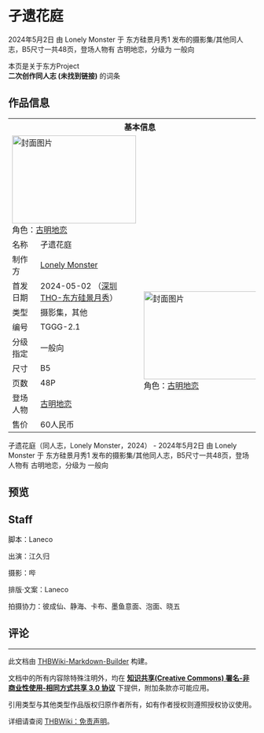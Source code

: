 # 孑遗花庭

<!-- source html: G:\repos\THBWiki-Markdown-Builder\THBWikiMarkdown\Temp\main\2\23\ns0%3A%E5%AD%91%E9%81%97%E8%8A%B1%E5%BA%AD.html -->

2024年5月2日 由 Lonely Monster 于 东方硅景月秀1 发布的摄影集/其他同人志，B5尺寸一共48页，登场人物有 古明地恋，分级为 一般向

本页是关于东方Project  
 **二次创作同人志 (未找到链接)** 的词条
## 作品信息

<table><tbody><tr><th colspan="3">基本信息</th></tr><tr><td class="cover-artwork-mobile" colspan="2"><a href="./文件-孑遗花庭封面.jpg.md" class="image" title="封面图片"><img alt="封面图片" src="https://upload.thwiki.cc/thumb/c/c3/%E5%AD%91%E9%81%97%E8%8A%B1%E5%BA%AD%E5%B0%81%E9%9D%A2.jpg/252px-%E5%AD%91%E9%81%97%E8%8A%B1%E5%BA%AD%E5%B0%81%E9%9D%A2.jpg" decoding="async" loading="lazy" width="252" height="179" srcset="https://upload.thwiki.cc/thumb/c/c3/%E5%AD%91%E9%81%97%E8%8A%B1%E5%BA%AD%E5%B0%81%E9%9D%A2.jpg/378px-%E5%AD%91%E9%81%97%E8%8A%B1%E5%BA%AD%E5%B0%81%E9%9D%A2.jpg 1.5x, https://upload.thwiki.cc/thumb/c/c3/%E5%AD%91%E9%81%97%E8%8A%B1%E5%BA%AD%E5%B0%81%E9%9D%A2.jpg/504px-%E5%AD%91%E9%81%97%E8%8A%B1%E5%BA%AD%E5%B0%81%E9%9D%A2.jpg 2x" data-file-width="3036" data-file-height="2161"></a><div class="cover-char">角色：<a href="./古明地恋.md" title="古明地恋">古明地恋</a></div></td>
</tr><tr><td class="label">名称</td><td colspan="2"> 孑遗花庭 </td></tr><tr><td class="label">制作方</td><td><a href="./Lonely_Monster.md" title="Lonely Monster">Lonely Monster</a></td><td class="cover-artwork" rowspan="9" style="min-width:252px;"><a href="./文件-孑遗花庭封面.jpg.md" class="image" title="封面图片"><img alt="封面图片" src="https://upload.thwiki.cc/thumb/c/c3/%E5%AD%91%E9%81%97%E8%8A%B1%E5%BA%AD%E5%B0%81%E9%9D%A2.jpg/252px-%E5%AD%91%E9%81%97%E8%8A%B1%E5%BA%AD%E5%B0%81%E9%9D%A2.jpg" decoding="async" loading="lazy" width="252" height="179" srcset="https://upload.thwiki.cc/thumb/c/c3/%E5%AD%91%E9%81%97%E8%8A%B1%E5%BA%AD%E5%B0%81%E9%9D%A2.jpg/378px-%E5%AD%91%E9%81%97%E8%8A%B1%E5%BA%AD%E5%B0%81%E9%9D%A2.jpg 1.5x, https://upload.thwiki.cc/thumb/c/c3/%E5%AD%91%E9%81%97%E8%8A%B1%E5%BA%AD%E5%B0%81%E9%9D%A2.jpg/504px-%E5%AD%91%E9%81%97%E8%8A%B1%E5%BA%AD%E5%B0%81%E9%9D%A2.jpg 2x" data-file-width="3036" data-file-height="2161"></a><div class="cover-char">角色：<a href="./古明地恋.md" title="古明地恋">古明地恋</a></div></td>
</tr><tr><td class="label">首发日期</td><td>2024-05-02&#160;（<a href="/展会作品列表?e=%E4%B8%9C%E6%96%B9%E7%A1%85%E6%99%AF%E6%9C%88%E7%A7%80%231">深圳THO-东方硅景月秀</a>）</td></tr><tr><td class="label">类型</td><td>摄影集，其他</td></tr><tr><td class="label">编号</td><td>TGGG-2.1</td></tr><tr><td class="label">分级指定</td><td>一般向</td></tr><tr><td class="label">尺寸</td><td>B5</td></tr><tr><td class="label">页数</td><td>48P</td></tr><tr><td class="label">登场人物</td><td><a href="./古明地恋.md" title="古明地恋">古明地恋</a></td></tr><tr><td class="label">售价</td><td>60人民币</td></tr></tbody></table>

孑遗花庭（同人志，Lonely Monster，2024） - 2024年5月2日 由 Lonely Monster 于 东方硅景月秀1 发布的摄影集/其他同人志，B5尺寸一共48页，登场人物有 古明地恋，分级为 一般向
## 预览
## Staff
  
脚本：Laneco
  
  
出演：江久归
  
  
摄影：哔
  
  
排版·文案：Laneco
  
  
拍摄协力：彼成仙、静海、卡布、墨鱼意面、泡面、晓五
  

## 评论




---

此文档由 [THBWiki-Markdown-Builder](https://github.com/Delsin-Yu/THBWiki-Markdown-Builder) 构建。

文档中的所有内容除特殊注明外，均在 [**知识共享(Creative Commons) 署名-非商业性使用-相同方式共享 3.0 协议**](https://creativecommons.org/licenses/by-sa/3.0/deed.zh-hans) 下提供，附加条款亦可能应用。

引用类型与其他类型作品版权归原作者所有，如有作者授权则遵照授权协议使用。

详细请查阅 [THBWiki：免责声明](https://thbwiki.cc/THBWiki:%E5%85%8D%E8%B4%A3%E5%A3%B0%E6%98%8E)。

